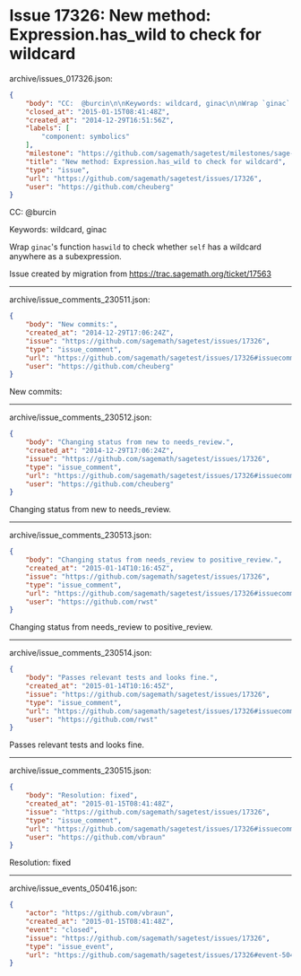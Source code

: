 # Issue 17326: New method: Expression.has_wild to check for wildcard

archive/issues_017326.json:
```json
{
    "body": "CC:  @burcin\n\nKeywords: wildcard, ginac\n\nWrap `ginac`'s function `haswild` to check whether `self` has a wildcard anywhere as a subexpression.\n\nIssue created by migration from https://trac.sagemath.org/ticket/17563\n\n",
    "closed_at": "2015-01-15T08:41:48Z",
    "created_at": "2014-12-29T16:51:56Z",
    "labels": [
        "component: symbolics"
    ],
    "milestone": "https://github.com/sagemath/sagetest/milestones/sage-6.5",
    "title": "New method: Expression.has_wild to check for wildcard",
    "type": "issue",
    "url": "https://github.com/sagemath/sagetest/issues/17326",
    "user": "https://github.com/cheuberg"
}
```
CC:  @burcin

Keywords: wildcard, ginac

Wrap `ginac`'s function `haswild` to check whether `self` has a wildcard anywhere as a subexpression.

Issue created by migration from https://trac.sagemath.org/ticket/17563





---

archive/issue_comments_230511.json:
```json
{
    "body": "New commits:",
    "created_at": "2014-12-29T17:06:24Z",
    "issue": "https://github.com/sagemath/sagetest/issues/17326",
    "type": "issue_comment",
    "url": "https://github.com/sagemath/sagetest/issues/17326#issuecomment-230511",
    "user": "https://github.com/cheuberg"
}
```

New commits:



---

archive/issue_comments_230512.json:
```json
{
    "body": "Changing status from new to needs_review.",
    "created_at": "2014-12-29T17:06:24Z",
    "issue": "https://github.com/sagemath/sagetest/issues/17326",
    "type": "issue_comment",
    "url": "https://github.com/sagemath/sagetest/issues/17326#issuecomment-230512",
    "user": "https://github.com/cheuberg"
}
```

Changing status from new to needs_review.



---

archive/issue_comments_230513.json:
```json
{
    "body": "Changing status from needs_review to positive_review.",
    "created_at": "2015-01-14T10:16:45Z",
    "issue": "https://github.com/sagemath/sagetest/issues/17326",
    "type": "issue_comment",
    "url": "https://github.com/sagemath/sagetest/issues/17326#issuecomment-230513",
    "user": "https://github.com/rwst"
}
```

Changing status from needs_review to positive_review.



---

archive/issue_comments_230514.json:
```json
{
    "body": "Passes relevant tests and looks fine.",
    "created_at": "2015-01-14T10:16:45Z",
    "issue": "https://github.com/sagemath/sagetest/issues/17326",
    "type": "issue_comment",
    "url": "https://github.com/sagemath/sagetest/issues/17326#issuecomment-230514",
    "user": "https://github.com/rwst"
}
```

Passes relevant tests and looks fine.



---

archive/issue_comments_230515.json:
```json
{
    "body": "Resolution: fixed",
    "created_at": "2015-01-15T08:41:48Z",
    "issue": "https://github.com/sagemath/sagetest/issues/17326",
    "type": "issue_comment",
    "url": "https://github.com/sagemath/sagetest/issues/17326#issuecomment-230515",
    "user": "https://github.com/vbraun"
}
```

Resolution: fixed



---

archive/issue_events_050416.json:
```json
{
    "actor": "https://github.com/vbraun",
    "created_at": "2015-01-15T08:41:48Z",
    "event": "closed",
    "issue": "https://github.com/sagemath/sagetest/issues/17326",
    "type": "issue_event",
    "url": "https://github.com/sagemath/sagetest/issues/17326#event-50416"
}
```
